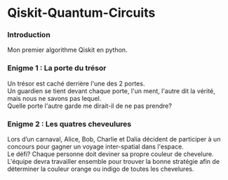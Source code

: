 # Qiskit-Quantum-Circuits

### Introduction
Mon premier algorithme Qiskit en python.

### Enigme 1 : La porte du trésor
Un trésor est caché derrière l'une des 2 portes.\
Un guardien se tient devant chaque porte, l'un ment, l'autre dit la vérité, mais nous ne savons pas lequel.\
Quelle porte l'autre garde me dirait-il de ne pas prendre?


### Enigme 2 : Les quatres cheveulures
Lors d’un carnaval, Alice, Bob, Charlie et Dalia décident de participer à un concours pour gagner un voyage inter-spatial dans l'espace.\
Le défi? Chaque personne doit deviner sa propre couleur de chevelure.\
L'équipe devra travailler ensemble pour trouver la bonne stratégie afin de déterminer la couleur orange ou indigo de toutes les chevelures.
